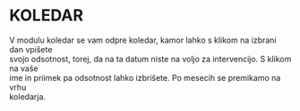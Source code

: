 # KOLEDAR

V modulu koledar se vam odpre koledar, kamor lahko s klikom na izbrani dan vpišete\
svojo odsotnost, torej, da na ta datum niste na voljo za intervencijo. S klikom na vaše\
ime in priimek pa odsotnost lahko izbrišete. Po mesecih se premikamo na vrhu\
koledarja.
